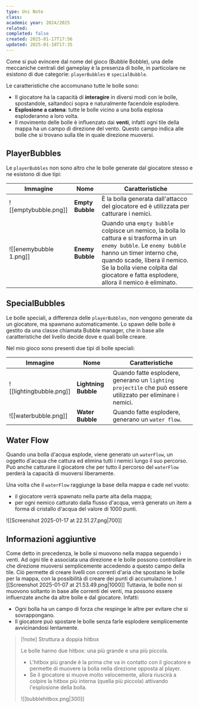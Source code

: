 ```yaml
---
type: Uni Note
class: 
academic year: 2024/2025
related: 
completed: false
created: 2025-01-17T17:56
updated: 2025-01-18T17:35
---
```

Come si può evincere dal nome del gioco (Bubble Bobble), una delle meccaniche centrali del gameplay è la presenza di bolle, in particolare ne esistono di due categorie: `playerBubbles` e `specialBubble`.

Le caratteristiche che accomunano tutte le bolle sono:
- Il giocatore ha la capacità di **interagire** in diversi modi con le bolle, spostandole, saltandoci sopra e naturalmente facendole esplodere.
- **Esplosione a catena**: tutte le bolle vicino a una bolla esplosa esploderanno a loro volta.
- Il movimento delle bolle è influenzato dai **venti**, infatti ogni tile della mappa ha un campo di direzione del vento. Questo campo indica alle bolle che si trovano sulla tile in quale direzione muoversi.

## PlayerBubbles

Le `playerBubbles` non sono altro che le bolle generate dal giocatore stesso e ne esistono di due tipi:

| Immagine               | Nome             | Caratteristiche                                                                                                                                                                                                                                                 |
| ---------------------- | ---------------- | --------------------------------------------------------------------------------------------------------------------------------------------------------------------------------------------------------------------------------------------------------------- |
| ![[emptybubble.png]]   | **Empty Bubble** | È la bolla generata dall'attacco del giocatore ed è utilizzata per catturare i nemici.                                                                                                                                                                               |
| ![[enemybubble 1.png]] | **Enemy Bubble** | Quando una `empty bubble` colpisce un nemico, la bolla lo cattura e si trasforma in un `enemy bubble`. Le `enemy bubble` hanno un timer interno che, quando scade, libera il nemico. Se la bolla viene colpita dal giocatore e fatta esplodere, allora il nemico è eliminato. |

## SpecialBubbles

Le bolle speciali, a differenza delle `playerBubbles`, non vengono generate da un giocatore, ma spawnano automaticamente. Lo spawn delle bolle è gestito da una classe chiamata Bubble manager, che in base alle caratteristiche del livello decide dove e quali bolle creare.

Nel mio gioco sono presenti due tipi di bolle speciali:

| Immagine                | Nome                 | Caratteristiche                                                                                                           |
| ----------------------- | -------------------- | ------------------------------------------------------------------------------------------------------------------------- |
| ![[lightingbubble.png]] | **Lightning Bubble** | Quando fatte esplodere, generano un `lighting projectile` che può essere utilizzato per eliminare i nemici. |
| ![[waterbubble.png]]    | **Water Bubble**     | Quando fatte esplodere, generano un `water flow`.                                                                           |

## Water Flow

Quando una bolla d'acqua esplode, viene generato un `waterFlow`, un oggetto d'acqua che cattura ed elimina tutti i nemici lungo il suo percorso. Può anche catturare il giocatore che per tutto il percorso del `waterFlow` perderà la capacità di muoversi liberamente.

Una volta che il `waterFlow` raggiunge la base della mappa e cade nel vuoto:
- il giocatore verrà spawnato nella parte alta della mappa;
- per ogni nemico catturato dalla flusso d'acqua, verrà generato un item a forma di cristallo d'acqua del valore di 1000 punti.

![[Screenshot 2025-01-17 at 22.51.27.png|700]]
## Informazioni aggiuntive

Come detto in precedenza, le bolle si muovono nella mappa seguendo i venti. Ad ogni tile è associata una direzione e le bolle possono controllare in che direzione muoversi semplicemente accedendo a questo campo della tile. Ciò permette di creare livelli con correnti d'aria che spostano le bolle per la mappa, con la possibilità di creare dei punti di accumulazione.
![[Screenshot 2025-01-07 at 21.53.49.png|1000]]
Tuttavia, le bolle non si muovono soltanto in base alle correnti dei venti, ma possono essere influenzate anche da altre bolle e dal giocatore. Infatti:
* Ogni bolla ha un campo di forza che respinge le altre per evitare che si sovrappongano.
* Il giocatore può spostare le bolle senza farle esplodere semplicemente avvicinandosi lentamente.

>[!note] Struttura a doppia hitbox
>
>Le bolle hanno due hitbox: una più grande e una più piccola.
>
>- L'hitbox più grande è la prima che va in contatto con il giocatore e permette di muovere la bolla nella direzione opposta al player.
>- Se il giocatore si muove molto velocemente, allora riuscirà a colpire la hitbox più interna (quella più piccola) attivando l'esplosione della bolla.
>
>![[bubblehitbox.png|300]]
